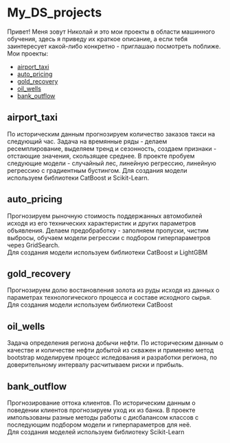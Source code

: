# My_DS_projects
Привет! Меня зовут Николай и это мои проекты в области машинного обучения, здесь я приведу их краткое описание, а если тебя заинтересует какой-либо конкретно - приглашаю посмотреть поближе.  
Мои проекты:  
- [airport_taxi](#airport_taxi)
- [auto_pricing](#auto_pricing)
- [gold_recovery](#gold_recovery)
- [oil_wells](#oil_wells)
- [bank_outflow](#bank_outflow)

## airport_taxi
По историческим данным прогнозируем количество заказов такси на следующий час. Задача на времянные ряды - делаем ресемплирование, выделяем тренд и сезонность, создаем признаки - отстающие значения, скользящее среднее. В проекте пробуем следующие модели - случайный лес, линейную регрессию, линейную регрессию с градиентным бустингом. 
Для создания модели используем библиотеки CatBoost и Scikit-Learn.

## auto_pricing
Прогнозируем рыночную стоимость поддержанных автомобилей исходя из его технических характеристик и других параметров объявления. Делаем предобработку - заполняем пропуски, чистим выбросы, обучаем модели регрессии с подбором гиперпараметров через GridSearch.  
Для создания модели используем библиотеки CatBoost и LightGBM 

## gold_recovery
Прогнозируем долю востановления золота из руды исходя из данных о параметрах технологического процесса и составе исходного сырья.  
Для создания модели используем библиотеки CatBoost

## oil_wells
Задача определения региона добычи нефти. По историческим данным о качестве и количестве нефти добытой из скважен и применяю метод bootstrap моделируем процесс иследования и разработки региона, по доверительному интервалу расчитываем риски и прибыль.

## bank_outflow
Прогнозирование оттока клиентов. По историческим данным о поведении клиентов прогнозируем уход их из банка. В проекте импользованы разные методы работы с дисбалансом классов с последующим подбором модели и гиперпараметров для неё.  
Для создания моделей используем библиотеку Scikit-Learn
